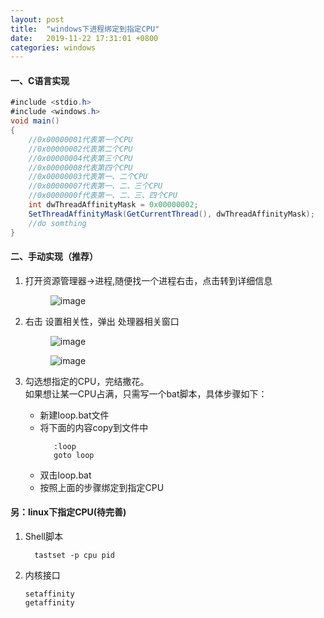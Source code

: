 ```yaml
---
layout: post
title:  "windows下进程绑定到指定CPU"
date:   2019-11-22 17:31:01 +0800
categories: windows
---
```

#### 一、C语言实现
```java
#include <stdio.h>
#include <windows.h>
void main()
{
    //0x00000001代表第一个CPU
    //0x00000002代表第二个CPU
    //0x00000004代表第三个CPU
    //0x00000008代表第四个CPU
    //0x00000003代表第一、二个CPU
    //0x00000007代表第一、二、三个CPU
    //0x0000000f代表第一、二、三、四个CPU
	int dwThreadAffinityMask = 0x00000002;
    SetThreadAffinityMask(GetCurrentThread(), dwThreadAffinityMask);
    //do somthing
}
```
#### 二、手动实现（推荐）
1. 打开资源管理器->进程,随便找一个进程右击，点击转到详细信息
   
    <figure>
        <img src="{{ site.baseurl }}/images/windows_cpu1.png" alt="image">
        <figcaption>
        </figcaption>
    </figure>

2. 右击 设置相关性，弹出 处理器相关窗口

    <figure>
        <img src="{{ site.baseurl }}/images/windows_cpu2.png" alt="image">
        <figcaption>
        </figcaption>
    </figure>
    
    <figure>
        <img src="{{ site.baseurl }}/images/windows_cpu3.png" alt="image">
        <figcaption>
        </figcaption>
    </figure>
    
3. 勾选想指定的CPU，完结撒花。  
   如果想让某一CPU占满，只需写一个bat脚本，具体步骤如下：
   - 新建loop.bat文件
   - 将下面的内容copy到文件中
        ```shell script
           :loop
           goto loop
        ```
   - 双击loop.bat
   - 按照上面的步骤绑定到指定CPU
   
#### 另：linux下指定CPU(待完善)
1. Shell脚本

    ```shell script
      tastset -p cpu pid
    ```   

2. 内核接口

    ```shell script
    setaffinity 
    getaffinity 
    ```